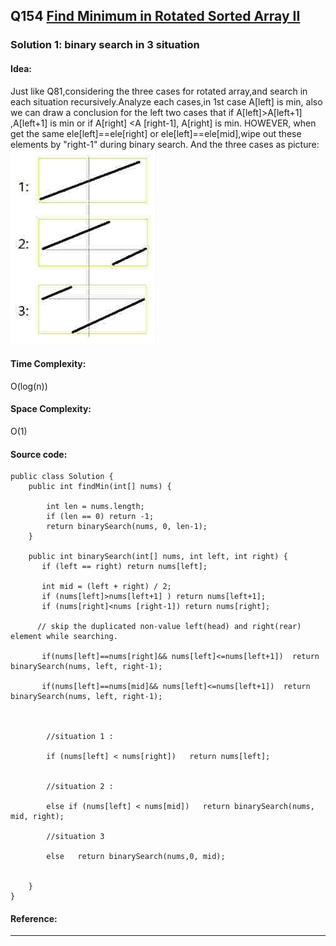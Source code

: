 ## Q154 [Find Minimum in Rotated Sorted Array II ](https://leetcode.com/problems/find-minimum-in-rotated-sorted-array-ii/) 

### Solution 1: binary search in 3 situation
#### Idea: 
Just like Q81,considering the three cases for rotated array,and search in each situation recursively.Analyze each cases,in 1st case A[left] is min, also we can draw a 
conclusion for the left two cases that if A[left]>A[left+1] ,A[left+1] is min or if A[right] <A [right-1], A[right] is min.
HOWEVER, when get the same ele[left]==ele[right] or ele[left]==ele[mid],wipe out these elements by  "right-1" during binary search. 
And the three cases as picture: ![](https://github.com/syhcode/Leetcode/blob/master/image/q33.jpg)
#### Time Complexity:
O(log(n))
#### Space Complexity:
O(1)
#### Source code:
```
public class Solution {  
    public int findMin(int[] nums) {  
        
        int len = nums.length;  
        if (len == 0) return -1;  
        return binarySearch(nums, 0, len-1);  
    }  

    public int binarySearch(int[] nums, int left, int right) {  
       if (left == right) return nums[left];  

       int mid = (left + right) / 2;  
       if (nums[left]>nums[left+1] ) return nums[left+1]; 
       if (nums[right]<nums [right-1]) return nums[right];  
       
      // skip the duplicated non-value left(head) and right(rear) element while searching.

       if(nums[left]==nums[right]&& nums[left]<=nums[left+1])  return binarySearch(nums, left, right-1);

       if(nums[left]==nums[mid]&& nums[left]<=nums[left+1])  return binarySearch(nums, left, right-1);



        //situation 1 :  

        if (nums[left] < nums[right])   return nums[left];
           
         
        //situation 2 : 

        else if (nums[left] < nums[mid])   return binarySearch(nums, mid, right);
              
        //situation 3

        else   return binarySearch(nums,0, mid);
           
        
    }  
}  

```
#### Reference:

---

